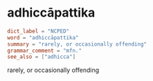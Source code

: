 # adhiccāpattika

``` toml
dict_label = "NCPED"
word = "adhiccāpattika"
summary = "rarely, or occasionally offending"
grammar_comment = "mfn."
see_also = ["adhicca"]
```

rarely, or occasionally offending

